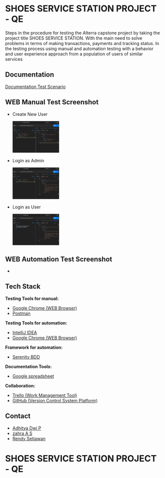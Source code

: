 
# SHOES SERVICE STATION PROJECT - QE


Steps in the procedure for testing the Alterra capstone project by taking the project title SHOES SERVICE STATION.
With the main need to solve problems in terms of making transactions, payments and tracking status.
In the testing process using manual and automation testing with a behavior and user experience approach from a population of users of similar services




## Documentation

[Documentation Test Scenario](https://docs.google.com/spreadsheets/d/1TdS7NosiHK3OgMC5G-ekEdm0XI-P05fisq8BUzZf5Zo/edit#gid=659909770)


## WEB Manual Test Screenshot

- Create New User

  <img
  src="https://github.com/alta-shoes-and-care/QE/blob/main/SS/Manual%20Testing%20-%20API/1.%20(%2B)%20Create%20New%20User.png"
  alt="Alt text"
  title="Create New User"
  style="display: inline-block; margin: 0 auto; max-width: 150px">
  
- Login as Admin

  <img
  src="https://github.com/alta-shoes-and-care/QE/blob/main/SS/Manual%20Testing%20-%20API/21.%20(%2B)%20Login%20(admin).png"
  alt="Alt text"
  title="Login as Admin"
  style="display: inline-block; margin: 0 auto; max-width: 150px">
  
- Login as User

  <img
  src="https://github.com/alta-shoes-and-care/QE/blob/main/SS/Manual%20Testing%20-%20API/31.%20(%2B)%20Login%20(user).png"
  alt="Alt text"
  title="Login as User"
  style="display: inline-block; margin: 0 auto; max-width: 150px">
  
  
  

## WEB Automation Test Screenshot

- 

  

## Tech Stack  

**Testing Tools for manual:**  
- [Google Chrome (WEB Browser)](https://www.google.com/chrome/)
- [Postman](https://www.postman.com/)

**Testing Tools for automation:** 
- [IntelliJ IDEA](https://www.jetbrains.com/idea/)
- [Google Chrome (WEB Browser)](https://www.google.com/chrome/)

**Framework for automation:**
- [Serenity BDD](https://serenity-bdd.info/)

**Documentation Tools:** 
- [Google spreadsheet](https://www.google.com/sheets/about/)

**Collaboration:**
- [Trello (Work Management Tool)](https://trello.com/)
- [GitHub (Version Control System Platform)](https://github.com/)



## Contact

- [Adhitya Dwi P](https://github.com/Adhitya87)
- [zahra A S ](https://github.com/zahrasept)
- [Rendy Setiawan](https://github.com/rndsetiawan)


# SHOES SERVICE STATION PROJECT - QE
